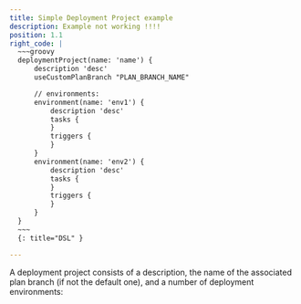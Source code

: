 ```yaml
---
title: Simple Deployment Project example
description: Example not working !!!!
position: 1.1
right_code: |
  ~~~groovy
  deploymentProject(name: 'name') {
      description 'desc'
      useCustomPlanBranch "PLAN_BRANCH_NAME"

      // environments:
      environment(name: 'env1') {
          description 'desc'
          tasks {               
          }
          triggers {
          }
      }
      environment(name: 'env2') {
          description 'desc'
          tasks {               
          }
          triggers {
          }
      }
  }                 
  ~~~
  {: title="DSL" }

---
```

A deployment project consists of a description, the name of the associated plan branch (if not the default one), and a number of deployment environments:




